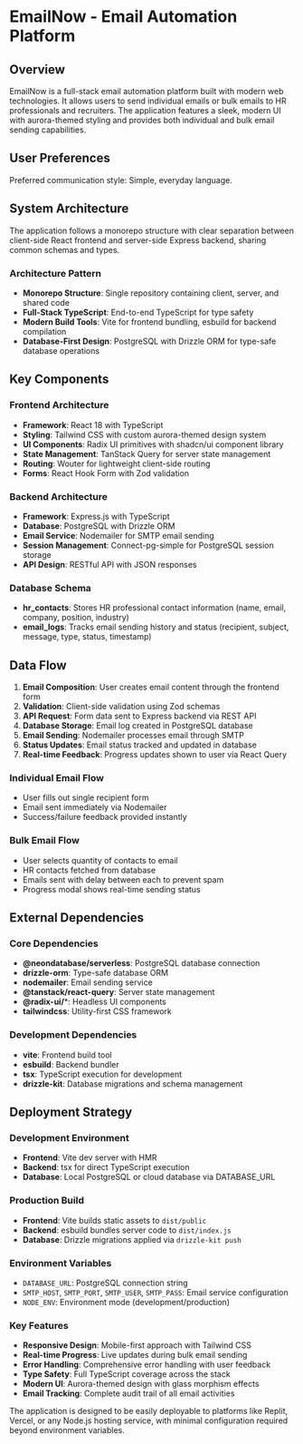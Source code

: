 # EmailNow - Email Automation Platform

## Overview

EmailNow is a full-stack email automation platform built with modern web technologies. It allows users to send individual emails or bulk emails to HR professionals and recruiters. The application features a sleek, modern UI with aurora-themed styling and provides both individual and bulk email sending capabilities.

## User Preferences

Preferred communication style: Simple, everyday language.

## System Architecture

The application follows a monorepo structure with clear separation between client-side React frontend and server-side Express backend, sharing common schemas and types.

### Architecture Pattern
- **Monorepo Structure**: Single repository containing client, server, and shared code
- **Full-Stack TypeScript**: End-to-end TypeScript for type safety
- **Modern Build Tools**: Vite for frontend bundling, esbuild for backend compilation
- **Database-First Design**: PostgreSQL with Drizzle ORM for type-safe database operations

## Key Components

### Frontend Architecture
- **Framework**: React 18 with TypeScript
- **Styling**: Tailwind CSS with custom aurora-themed design system
- **UI Components**: Radix UI primitives with shadcn/ui component library
- **State Management**: TanStack Query for server state management
- **Routing**: Wouter for lightweight client-side routing
- **Forms**: React Hook Form with Zod validation

### Backend Architecture
- **Framework**: Express.js with TypeScript
- **Database**: PostgreSQL with Drizzle ORM
- **Email Service**: Nodemailer for SMTP email sending
- **Session Management**: Connect-pg-simple for PostgreSQL session storage
- **API Design**: RESTful API with JSON responses

### Database Schema
- **hr_contacts**: Stores HR professional contact information (name, email, company, position, industry)
- **email_logs**: Tracks email sending history and status (recipient, subject, message, type, status, timestamp)

## Data Flow

1. **Email Composition**: User creates email content through the frontend form
2. **Validation**: Client-side validation using Zod schemas
3. **API Request**: Form data sent to Express backend via REST API
4. **Database Storage**: Email log created in PostgreSQL database
5. **Email Sending**: Nodemailer processes email through SMTP
6. **Status Updates**: Email status tracked and updated in database
7. **Real-time Feedback**: Progress updates shown to user via React Query

### Individual Email Flow
- User fills out single recipient form
- Email sent immediately via Nodemailer
- Success/failure feedback provided instantly

### Bulk Email Flow
- User selects quantity of contacts to email
- HR contacts fetched from database
- Emails sent with delay between each to prevent spam
- Progress modal shows real-time sending status

## External Dependencies

### Core Dependencies
- **@neondatabase/serverless**: PostgreSQL database connection
- **drizzle-orm**: Type-safe database ORM
- **nodemailer**: Email sending service
- **@tanstack/react-query**: Server state management
- **@radix-ui/***: Headless UI components
- **tailwindcss**: Utility-first CSS framework

### Development Dependencies
- **vite**: Frontend build tool
- **esbuild**: Backend bundler
- **tsx**: TypeScript execution for development
- **drizzle-kit**: Database migrations and schema management

## Deployment Strategy

### Development Environment
- **Frontend**: Vite dev server with HMR
- **Backend**: tsx for direct TypeScript execution
- **Database**: Local PostgreSQL or cloud database via DATABASE_URL

### Production Build
- **Frontend**: Vite builds static assets to `dist/public`
- **Backend**: esbuild bundles server code to `dist/index.js`
- **Database**: Drizzle migrations applied via `drizzle-kit push`

### Environment Variables
- `DATABASE_URL`: PostgreSQL connection string
- `SMTP_HOST`, `SMTP_PORT`, `SMTP_USER`, `SMTP_PASS`: Email service configuration
- `NODE_ENV`: Environment mode (development/production)

### Key Features
- **Responsive Design**: Mobile-first approach with Tailwind CSS
- **Real-time Progress**: Live updates during bulk email sending
- **Error Handling**: Comprehensive error handling with user feedback
- **Type Safety**: Full TypeScript coverage across the stack
- **Modern UI**: Aurora-themed design with glass morphism effects
- **Email Tracking**: Complete audit trail of all email activities

The application is designed to be easily deployable to platforms like Replit, Vercel, or any Node.js hosting service, with minimal configuration required beyond environment variables.